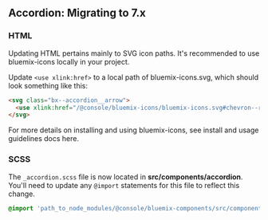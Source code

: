 ## Accordion: Migrating to 7.x

### HTML

Updating HTML pertains mainly to SVG icon paths. It's recommended to use bluemix-icons locally in your project. 

Update `<use xlink:href>` to a local path of bluemix-icons.svg, which should look something like this:

```html
<svg class="bx--accordion__arrow">
  <use xlink:href="/@console/bluemix-icons/bluemix-icons.svg#chevron--right"></use>
</svg>
```

For more details on installing and using bluemix-icons, see install and usage guidelines docs here.

### SCSS

The `_accordion.scss` file is now located in __src/components/accordion__. You'll need to update any `@import` statements for this file to reflect this change.

```scss
@import 'path_to_node_modules/@console/bluemix-components/src/components/accordion/accordion';
```


